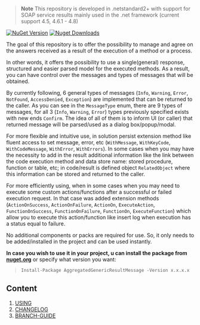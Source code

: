 > **Note** This repository is developed in .netstandard2+ with support for SOAP service results mainly used in the .net framework (current support 4.5, 4.6.1 - 4.8)

[![NuGet Version](https://img.shields.io/nuget/v/AggregatedGenericResultMessage.svg?style=flat&logo=nuget)](https://www.nuget.org/packages/AggregatedGenericResultMessage/)
[![Nuget Downloads](https://img.shields.io/nuget/dt/AggregatedGenericResultMessage.svg?style=flat&logo=nuget)](https://www.nuget.org/packages/AggregatedGenericResultMessage)

The goal of this repository is to offer the possibility to manage and agree on the answers received as a result of the execution of a method or a process.

In other words, it offers the possibility to use a single(general) response, structured and easier parsed model for the executed methods.
As a result, you can have control over the messages and types of messages that will be obtained.

By currently following, 6 general types of messages (`Info`, `Warning`, `Error`, `NotFound`, `AccessDenied`, `Exception`) are implemented that can be returned to the caller.
As you can see in the `MessageType` enum, there are 9 types of messages, for all 3 (`Info`, `Warning`, `Error`) types previously specified exists with new ends `Confirm`. The idea of all of them is to inform UI (or caller) that returned message will be parsed/used as a dialog box/popup/modal.

For more flexible and intuitive use, in solution persist extension method like fluent access to set message, error, etc (`WithMessage`, `WithKeyCode`, `WithCodeMessage`, `WithError`, `WithErrors`). In some cases when you may have the necessity to add in the result additional information like the link between the code execution method and data store name: stored procedure, function or table, etc; in code/result is defined object `RelatedObject` where this information can be stored and returned to the caller.

For more efficiently using, when in some cases when you may need to execute some custom actions/functions after a successful or failed execution request. In that case was added extension methods (`ActionOnSuccess`, `ActionOnFailure`, `ActionOn`, `ExecuteAction`, `FunctionOnSuccess`, `FunctionOnFailure`, `FunctionOn`, `ExecuteFunction`) which allow you to execute this action/function like insert log when execution has a status equal to failure.

No additional components or packs are required for use. So, it only needs to be added/installed in the project and can be used instantly.

**In case you wish to use it in your project, u can install the package from <a href="https://www.nuget.org/packages/AggregatedGenericResultMessage" target="_blank">nuget.org</a>** or specify what version you want:

> `Install-Package AggregatedGenericResultMessage -Version x.x.x.x`

## Content
1. [USING](docs/usage.md)
1. [CHANGELOG](docs/CHANGELOG.md)
1. [BRANCH-GUIDE](docs/branch-guide.md)